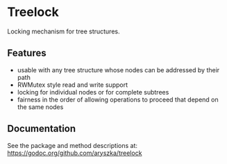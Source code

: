 # Treelock

Locking mechanism for tree structures.

## Features

- usable with any tree structure whose nodes can be addressed by their path
- RWMutex style read and write support
- locking for individual nodes or for complete subtrees
- fairness in the order of allowing operations to proceed that depend on the same nodes

## Documentation

See the package and method descriptions at: https://godoc.org/github.com/aryszka/treelock

